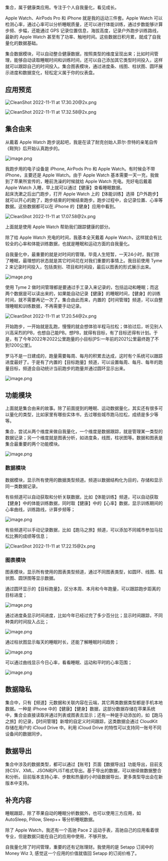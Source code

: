 
集合，属于健康类应用。专注于个人自我量化，看见成长。

Apple Watch、AirPods Pro 和 iPhone 就是我的运动三件套。Apple Watch 可以检测心率，通过心率可以分析睡眠质量，还可以进行体能训练，通过步数能够计算步频、步幅，还能通过 GPS 记录位置信息，海拔高度，记录户外跑步训练路线，最新的 Apple Watch 甚至有了功率、触地时间。这些数据日积月累，就成了自我量化的数据基础。

集合数据模块，可以自动整合健康数据，按照类型的维度呈现出来；比如时间管理，能够自动读取睡眠时间和训练时间，还可以自己添加其它类型时间投入，这样就可以跟踪自己的时间投入。集合图表模块，通过进度条、线图、柱状图、圆环展示进度和数据变化，轻松定义属于你的仪表盘。

## 应用预览

![CleanShot 2022-11-11 at 17.30.20@2x.png](https://cdn.nlark.com/yuque/0/2022/png/177619/1668159035613-5af4bd20-26db-4cfa-9130-cc86d8b25afc.png#averageHue=%23d7d6c0&clientId=u0d5334ff-ea90-4&crop=0&crop=0&crop=1&crop=1&from=paste&height=569&id=u20b1f360&margin=%5Bobject%20Object%5D&name=CleanShot%202022-11-11%20at%2017.30.20%402x.png&originHeight=1138&originWidth=1712&originalType=binary&ratio=1&rotation=0&showTitle=false&size=1163684&status=done&style=none&taskId=ue4ff8665-e4c2-4b64-9bc6-af4bb9e249f&title=&width=856)

![CleanShot 2022-11-11 at 17.32.58@2x.png](https://cdn.nlark.com/yuque/0/2022/png/177619/1668159199222-331fe4c9-4416-42da-be7e-cb5bcd17015c.png#averageHue=%230c7c5a&clientId=u0d5334ff-ea90-4&crop=0&crop=0&crop=1&crop=1&from=paste&height=565&id=ub87ee8aa&margin=%5Bobject%20Object%5D&name=CleanShot%202022-11-11%20at%2017.32.58%402x.png&originHeight=1130&originWidth=1620&originalType=binary&ratio=1&rotation=0&showTitle=false&size=695711&status=done&style=none&taskId=u681cb0d1-3213-4b8e-a9a0-42f44439580&title=&width=810)

## 集合由来

从戴着 Apple Watch 跑步说起吧，我是在读了耐克创始人菲尔·奈特的亲笔自传《鞋狗》后开始认真跑步的。

![image.png](https://cdn.nlark.com/yuque/0/2022/png/177619/1668157455040-1d6037ae-493a-4320-b1a6-2ddb020edeac.png#averageHue=%23d4c2a5&clientId=u10c3f043-b3fa-4&crop=0&crop=0&crop=1&crop=1&from=paste&height=330&id=ue8a40b7f&margin=%5Bobject%20Object%5D&name=image.png&originHeight=660&originWidth=1408&originalType=binary&ratio=1&rotation=0&showTitle=false&size=416225&status=done&style=none&taskId=u876654e9-33c7-4848-a385-25ccbc1312b&title=&width=704)

我跑步用的电子设备是 iPhone, AirPods Pro 和 Apple Watch。有时候会不带 iPhone，主要还是 Apple Watch。由于 Apple Watch 基本需要一天一充，我做到了苹果所宣传的，睡前洗澡的时候就给 Apple Watch 充电。充好电后戴着 Apple Watch 入睡，早上就可以通过【健康】查看睡眠数据。<br />起床洗漱之后出门跑步，打开 Apple Watch 上的【体能训练】选择【户外跑步】就可以开心的跑了，跑步结束的时候结束跑步。跑步过程中，会记录位置、心率等数据。这些数据都可以在 iPhone 的【健身】应用中看到。

![CleanShot 2022-11-11 at 17.07.58@2x.png](https://cdn.nlark.com/yuque/0/2022/png/177619/1668157698941-8430ffdf-32aa-4ee3-a7a7-499fd9a37a67.png#averageHue=%2366864d&clientId=u10c3f043-b3fa-4&crop=0&crop=0&crop=1&crop=1&from=paste&height=269&id=udb350266&margin=%5Bobject%20Object%5D&name=CleanShot%202022-11-11%20at%2017.07.58%402x.png&originHeight=538&originWidth=906&originalType=binary&ratio=1&rotation=0&showTitle=false&size=396528&status=done&style=none&taskId=ud616494d-490a-4e65-b598-2dfb229de70&title=&width=453)

上面就是使用 Apple Watch 帮助我们跟踪健康的部分。

除了给 Apple Watch 充电的时间，我基本全天戴着 Apple Watch，这样就会有比较全的心率和体能训练数据，也就是睡眠和运动方面的自我量化。

自我量化中，最重要的就是对时间的管理。毕竟人生短暂，一天24小时，我们除了睡眠，最理想的状态就是其它时间花在对我们重要的事情上。我目前使用 Tyme 2 来记录时间投入，包括类别、项目和时间段，最后以图表的形式展示出来。

![image.png](https://cdn.nlark.com/yuque/0/2022/png/177619/1668157737532-b69c8ece-5a81-46fd-95ee-7f37c45071ee.png#averageHue=%23797b48&clientId=u10c3f043-b3fa-4&crop=0&crop=0&crop=1&crop=1&from=paste&height=635&id=u06dd88b5&margin=%5Bobject%20Object%5D&name=image.png&originHeight=1270&originWidth=1702&originalType=binary&ratio=1&rotation=0&showTitle=false&size=693046&status=done&style=none&taskId=ue5b16a07-7c22-466d-a760-332e05e74ef&title=&width=851)

使用 Tyme 2 做时间管理都是要通过手工录入来记录的，包括运动和睡眠；而这两个数据是可以读出来的，如果能自动记录【健康】的睡眠时间，【健身】的训练时间，就不需要再记一次了。集合由此而来，内置的【时间管理】频道，可以自整理睡眠和训练数据，不再需要手动记录。

![CleanShot 2022-11-11 at 17.20.54@2x.png](https://cdn.nlark.com/yuque/0/2022/png/177619/1668158474105-9ec26f3c-07b8-4cdb-9174-214c508fe84f.png#averageHue=%23c1c2c2&clientId=udc968c19-fd92-4&crop=0&crop=0&crop=1&crop=1&from=paste&height=397&id=uaa7dfb29&margin=%5Bobject%20Object%5D&name=CleanShot%202022-11-11%20at%2017.20.54%402x.png&originHeight=794&originWidth=930&originalType=binary&ratio=1&rotation=0&showTitle=false&size=140404&status=done&style=none&taskId=u706bfef2-e24a-4228-81e1-6173e129f13&title=&width=465)

开始跑步，一开始就是乱跑，慢慢的就会想体验半程马拉松；体验过后，听见别人兴高采烈的PB，也想自己能PB。想PB，就得有目标，有了目标还得有计划。于是，有了今年2022年2022公里跑量的小目标[PS:一年前的2021公里最终跑了不到1200公里]。

罗马不是一日建成的，跑量需要每周、每月的积累去达成，这时有个系统可以跟踪进度最好了。于是有了内置的【目标跑量】频道，可以设置每周、每月、每年的跑量目标，频道会自动统计当前跑步的跑量并通过圆环显示出来。

![image.png](https://cdn.nlark.com/yuque/0/2022/png/177619/1668158345926-9f756ebd-6047-43c0-8085-27fff26195e1.png#averageHue=%23f1f3f2&clientId=udc968c19-fd92-4&crop=0&crop=0&crop=1&crop=1&from=paste&height=266&id=u6f124c23&margin=%5Bobject%20Object%5D&name=image.png&originHeight=532&originWidth=986&originalType=binary&ratio=1&rotation=0&showTitle=false&size=241899&status=done&style=none&taskId=u98ed17f1-3d6b-4179-aa1d-d8a395b39aa&title=&width=493)

## 功能模块

上面就是集合由来的故事。除了前面提到的睡眠、运动数据量化，其实还有很多可以量化的类型，比如家里有哪些实体书，去过哪些城市跑马拉松，成绩是多少等等。

集合，尝试从两个维度来做自我量化，一个维度是数据跟踪，就是管理某一类型的数据记录；另一个维度就是图表分析，如进度条，线图，柱状图等。数据和图表是集合最重要的两个功能模块。

![image.png](https://cdn.nlark.com/yuque/0/2022/png/177619/1668157821630-babd87de-f040-4894-a56c-3507311ab1ff.png#averageHue=%23e9efef&clientId=u10c3f043-b3fa-4&crop=0&crop=0&crop=1&crop=1&from=paste&height=919&id=u12e08f04&margin=%5Bobject%20Object%5D&name=image.png&originHeight=1838&originWidth=1710&originalType=binary&ratio=1&rotation=0&showTitle=false&size=696137&status=done&style=none&taskId=u805717d1-4738-4254-a866-c62ee60f88e&title=&width=855)

### 数据模块

数据模块，显示所有使用的数据类型频道。频道以数据结构化为目的，存储和显示同一类数据记录。

有些频道可以自动获取和分析关联数据，比如【体能训练】频道，可以自动获取【健身】中的体能训练数据，同时取【健康】中的【心率】数据，显示训练期间的心率曲线，训练路线，计算步频等；

![image.png](https://cdn.nlark.com/yuque/0/2022/png/177619/1668157882840-a4e41020-aeaf-4c05-aa39-53b8cc603351.png#averageHue=%23d0eabb&clientId=u10c3f043-b3fa-4&crop=0&crop=0&crop=1&crop=1&from=paste&height=883&id=ubcc704fb&margin=%5Bobject%20Object%5D&name=image.png&originHeight=1766&originWidth=1706&originalType=binary&ratio=1&rotation=0&showTitle=false&size=1540621&status=done&style=none&taskId=uef8911d6-19ef-480f-a34b-40b2c48df77&title=&width=853)

有些频道可以手动记录数据，比如【跑马之旅】频道，可以添加不同城市参加马拉松比赛的成绩等信息；

![CleanShot 2022-11-11 at 17.22.15@2x.png](https://cdn.nlark.com/yuque/0/2022/png/177619/1668158561230-713763d8-ff12-45a9-be71-b1c5069e2e27.png#averageHue=%23e1bbc6&clientId=udc968c19-fd92-4&crop=0&crop=0&crop=1&crop=1&from=paste&height=676&id=udd19006c&margin=%5Bobject%20Object%5D&name=CleanShot%202022-11-11%20at%2017.22.15%402x.png&originHeight=1352&originWidth=1170&originalType=binary&ratio=1&rotation=0&showTitle=false&size=173642&status=done&style=none&taskId=u5a10fa83-dbfa-4625-968d-0dbd5681a10&title=&width=585)

### 图表模块

图表模块，显示所有使用的图表类型频道，通过不同图表类型，如圆环、线图、柱状图、圆饼图等显示数据。

通过圆环显示的【目标跑量】，区分本周、本月和今年跑量，可以跟踪跑步距离的目标进度；

![image.png](https://cdn.nlark.com/yuque/0/2022/png/177619/1668158619131-cd046500-abc5-4a4a-84cc-a365e95e1f04.png#averageHue=%23eeeff0&clientId=udc968c19-fd92-4&crop=0&crop=0&crop=1&crop=1&from=paste&height=308&id=u21039e0d&margin=%5Bobject%20Object%5D&name=image.png&originHeight=616&originWidth=1492&originalType=binary&ratio=1&rotation=0&showTitle=false&size=426389&status=done&style=none&taskId=u1272817c-1c1c-45d0-9453-3bbca9689bc&title=&width=746)

通过进度条显示时间进度，比如今年已经过完了多少百分比；显示时间跟踪，不同种类的时间投入占比；

![image.png](https://cdn.nlark.com/yuque/0/2022/png/177619/1668158030694-7cfc6248-8680-430e-a894-f2a9650ba0bf.png#averageHue=%23deedf0&clientId=u10c3f043-b3fa-4&crop=0&crop=0&crop=1&crop=1&from=paste&height=314&id=u434d5a60&margin=%5Bobject%20Object%5D&name=image.png&originHeight=628&originWidth=986&originalType=binary&ratio=1&rotation=0&showTitle=false&size=235253&status=done&style=none&taskId=ud6e5b01b-e2b1-4728-8937-a81f518770d&title=&width=493)

通过柱状图显示每天的睡眠时长，还能了解睡眠时间趋势；

![image.png](https://cdn.nlark.com/yuque/0/2022/png/177619/1668158061935-b77af272-2e86-4821-80d8-1def1942966c.png#averageHue=%23f0f2f1&clientId=u10c3f043-b3fa-4&crop=0&crop=0&crop=1&crop=1&from=paste&height=308&id=u9e383cda&margin=%5Bobject%20Object%5D&name=image.png&originHeight=616&originWidth=986&originalType=binary&ratio=1&rotation=0&showTitle=false&size=224840&status=done&style=none&taskId=u1198cfb9-cf87-4d34-abda-e25d55cab27&title=&width=493)

可以通过曲线显示今日心率，看看睡眠、运动和平时的心率范围；

![image.png](https://cdn.nlark.com/yuque/0/2022/png/177619/1668158071764-a7ddb1f7-b4d3-4329-b9e3-942a5992352e.png#averageHue=%23f0f2f0&clientId=u10c3f043-b3fa-4&crop=0&crop=0&crop=1&crop=1&from=paste&height=311&id=u695d45cb&margin=%5Bobject%20Object%5D&name=image.png&originHeight=622&originWidth=986&originalType=binary&ratio=1&rotation=0&showTitle=false&size=243053&status=done&style=none&taskId=u7d8ac428-71d8-49ed-9f70-85e72b40b76&title=&width=493)

## 数据隐私

集合中，只有【频道】元数据和关联内容在云端，其它两类数据类型都是手机本地数据。一种是 iPhone 中的【健康】【健身】数据，这部分数据存储在苹果系统中，集合会直接读取并通过列表或图表去显示；还有一种是手动添加的，如【跑马之旅】的记录，【时间管理】新增的自定义时间跟踪，这类数据会通过 CloudKit 存储在用户的 iCloud Drive 中。利用 iCloud Drive 的特性可以支持同一账号不同设备间的数据同步。

## 数据导出

集合中涉及的数据类型，都可以通过【账号】页面【数据导出】功能导出，目前支持CSV、XML、JSON和PLIST格式导出。基于导出的数据，可以继续做数据整合和分析。目前版本支持心率、步数和热量的小时级数据导出，更多类型导出会在新版本中支持。

## 补充内容

睡眠跟踪，除了苹果自动的睡眠分析数据外，也可以使用三方应用，如 AutoSleep, Pillow, Sleep++ 等分析睡眠数据。

除了 Apple Watch，我还有一个高驰 Pace 2 运动手表，高驰自己的应用看着很专业，但是数据只能在自己的应用中使用，不够开放。

自我量化除了时间管理，重要的还有记账理财。我使用的是 Setapp 订阅中的 Money Wiz 3, 感觉这一个应用的价值就值回 Setapp 的订阅价格了。
